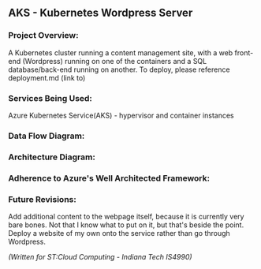## AKS - Kubernetes Wordpress Server
### Project Overview:
A Kubernetes cluster running a content management site, with a web front-end (Wordpress) running on one of the containers and a SQL database/back-end running on another. To deploy, please reference deployment.md (link to)
### Services Being Used:
Azure Kubernetes Service(AKS) - hypervisor and container instances
### Data Flow Diagram:
### Architecture Diagram:
### Adherence to Azure's Well Architected Framework:
### Future Revisions:
Add additional content to the webpage itself, because it is currently very bare bones. Not that I know what to put on it, but that's beside the point.
Deploy a website of my own onto the service rather than go through Wordpress.

*(Written for ST:Cloud Computing - Indiana Tech IS4990)*
